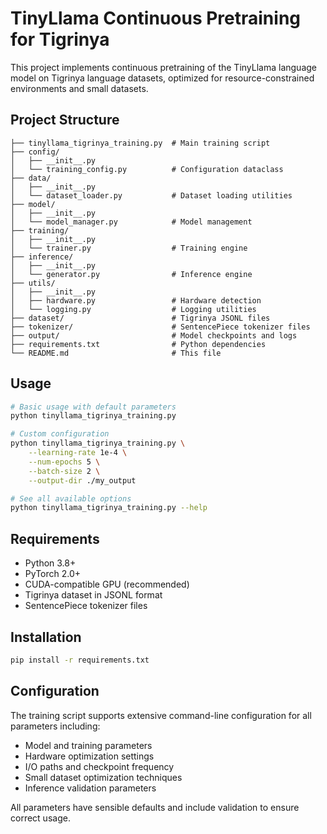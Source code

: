 # TinyLlama Continuous Pretraining for Tigrinya

This project implements continuous pretraining of the TinyLlama language model on Tigrinya language datasets, optimized for resource-constrained environments and small datasets.

## Project Structure

```
├── tinyllama_tigrinya_training.py  # Main training script
├── config/
│   ├── __init__.py
│   └── training_config.py          # Configuration dataclass
├── data/
│   ├── __init__.py
│   └── dataset_loader.py           # Dataset loading utilities
├── model/
│   ├── __init__.py
│   └── model_manager.py            # Model management
├── training/
│   ├── __init__.py
│   └── trainer.py                  # Training engine
├── inference/
│   ├── __init__.py
│   └── generator.py                # Inference engine
├── utils/
│   ├── __init__.py
│   ├── hardware.py                 # Hardware detection
│   └── logging.py                  # Logging utilities
├── dataset/                        # Tigrinya JSONL files
├── tokenizer/                      # SentencePiece tokenizer files
├── output/                         # Model checkpoints and logs
├── requirements.txt                # Python dependencies
└── README.md                       # This file
```

## Usage

```bash
# Basic usage with default parameters
python tinyllama_tigrinya_training.py

# Custom configuration
python tinyllama_tigrinya_training.py \
    --learning-rate 1e-4 \
    --num-epochs 5 \
    --batch-size 2 \
    --output-dir ./my_output

# See all available options
python tinyllama_tigrinya_training.py --help
```

## Requirements

- Python 3.8+
- PyTorch 2.0+
- CUDA-compatible GPU (recommended)
- Tigrinya dataset in JSONL format
- SentencePiece tokenizer files

## Installation

```bash
pip install -r requirements.txt
```

## Configuration

The training script supports extensive command-line configuration for all parameters including:

- Model and training parameters
- Hardware optimization settings
- I/O paths and checkpoint frequency
- Small dataset optimization techniques
- Inference validation parameters

All parameters have sensible defaults and include validation to ensure correct usage.